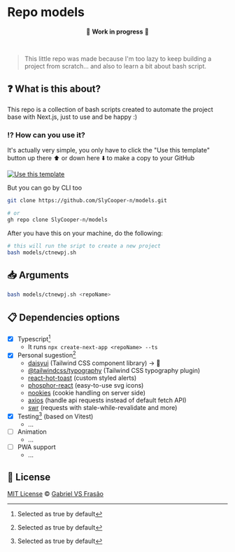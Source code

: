# Repo models

<div align="center">

:construction: **Work in progress** :construction:

</div>

<br />

> This little repo was made because I'm too lazy to keep building a project from scratch... and also to learn a bit about bash script.

## :question: What is this about?

This repo is a collection of bash scripts created to automate the project base with Next.js, just to use and be happy :)

### :interrobang: How can you use it?

It's actually very simple, you only have to click the "Use this template" button up there :arrow_up: or down here :arrow_down: to make a copy to your GitHub

[![Use this template](./_docs/use-this-template-btn.png)](https://github.com/SlyCooper-n/models/generate)

But you can go by CLI too

```bash
git clone https://github.com/SlyCooper-n/models.git

# or
gh repo clone SlyCooper-n/models
```

After you have this on your machine, do the following:

```bash
# this will run the sript to create a new project
bash models/ctnewpj.sh
```

## :inbox_tray: Arguments

```bash
bash models/ctnewpj.sh <repoName>
```

## :clipboard: Dependencies options

- [x] Typescript[^marked]
  - It runs `npx create-next-app <repoName> --ts`
- [x] Personal sugestion[^marked]
  - [daisyui](https://daisyui.com/) (Tailwind CSS component library) -> 🤍
  - [@tailwindcss/typography](https://tailwindcss.com/docs/typography-plugin) (Tailwind CSS typography plugin)
  - [react-hot-toast](https://react-hot-toast.com/docs/toast) (custom styled alerts)
  - [phosphor-react](https://phosphoricons.com/) (easy-to-use svg icons)
  - [nookies](https://github.com/maticzav/nookies#readme) (cookie handling on server side)
  - [axios](https://axios-http.com/ptbr/) (handle api requests instead of default fetch API)
  - [swr](https://swr.vercel.app/) (requests with stale-while-revalidate and more)
- [x] Testing[^marked] (based on Vitest)
  - ...
- [ ] Animation
  - ...
- [ ] PWA support
  - ...

## :memo: License

[MIT License](https://github.com/SlyCooper-n/models/blob/main/LICENSE) &copy; [Gabriel VS Frasão](https://github.com/SlyCooper-n/)

[^marked]: Selected as true by default
